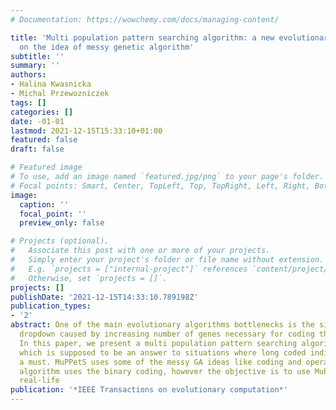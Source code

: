 ```yaml
---
# Documentation: https://wowchemy.com/docs/managing-content/

title: 'Multi population pattern searching algorithm: a new evolutionary method based
  on the idea of messy genetic algorithm'
subtitle: ''
summary: ''
authors:
- Halina Kwasnicka
- Michal Przewozniczek
tags: []
categories: []
date: -01-01
lastmod: 2021-12-15T15:33:10+01:00
featured: false
draft: false

# Featured image
# To use, add an image named `featured.jpg/png` to your page's folder.
# Focal points: Smart, Center, TopLeft, Top, TopRight, Left, Right, BottomLeft, Bottom, BottomRight.
image:
  caption: ''
  focal_point: ''
  preview_only: false

# Projects (optional).
#   Associate this post with one or more of your projects.
#   Simply enter your project's folder or file name without extension.
#   E.g. `projects = ["internal-project"]` references `content/project/deep-learning/index.md`.
#   Otherwise, set `projects = []`.
projects: []
publishDate: '2021-12-15T14:33:10.789198Z'
publication_types:
- '2'
abstract: One of the main evolutionary algorithms bottlenecks is the significant effectiveness
  dropdown caused by increasing number of genes necessary for coding the problem solution.
  In this paper, we present a multi population pattern searching algorithm (MuPPetS),
  which is supposed to be an answer to situations where long coded individuals are
  a must. MuPPetS uses some of the messy GA ideas like coding and operators. The presented
  algorithm uses the binary coding, however the objective is to use MuPPetS against
  real-life
publication: '*IEEE Transactions on evolutionary computation*'
---
```

